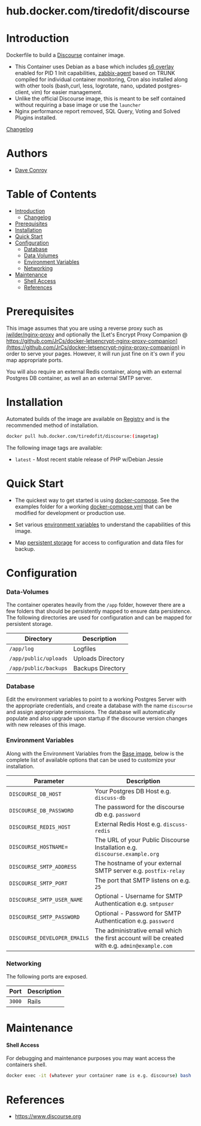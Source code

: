 # hub.docker.com/tiredofit/discourse

# Introduction

Dockerfile to build a [Discourse](https://www.discourse.org) container image.

* This Container uses Debian as a base which includes [s6 
overlay](https://github.com/just-containers/s6-overlay) enabled for PID 1 Init capabilities, [zabbix-agent](https://zabbix.org) based on TRUNK compiled for individual container monitoring, Cron also installed along with other tools (bash,curl, less, logrotate, nano, updated postgres-client, vim) for easier management.
* Unlike the official Discourse image, this is meant to be self contained without requiring a base image or use the `launcher`
* Nginx performance report removed, SQL Query, Voting and Solved Plugins installed.

[Changelog](CHANGELOG.md)

# Authors

- [Dave Conroy](http://github/tiredofit/)

# Table of Contents

- [Introduction](#introduction)
    - [Changelog](CHANGELOG.md)
- [Prerequisites](#prerequisites)
- [Installation](#installation)
- [Quick Start](#quick-start)
- [Configuration](#configuration)
    - [Database](#database)
    - [Data Volumes](#data-volumes)
    - [Environment Variables](#environmentvariables)   
    - [Networking](#networking)
- [Maintenance](#maintenance)
    - [Shell Access](#shell-access)
   - [References](#references)

# Prerequisites

This image assumes that you are using a reverse proxy such as [jwilder/nginx-proxy](https://github.com/jwilder/nginx-proxy) and optionally the [Let's Encrypt Proxy Companion @ https://github.com/JrCs/docker-letsencrypt-nginx-proxy-companion](https://github.com/JrCs/docker-letsencrypt-nginx-proxy-companion) in order to serve your pages. However, it will run just fine on it's own if you map appropriate ports.

You will also require an external Redis container, along with an external Postgres DB container, as well an an external SMTP server.



# Installation

Automated builds of the image are available on [Registry](https://hub.docker.com/tiredofit/discourse) and is the recommended method of installation.


```bash
docker pull hub.docker.com/tiredofit/discourse:(imagetag)
```

The following image tags are available:

* `latest` - Most recent stable release of PHP w/Debian Jessie

# Quick Start

* The quickest way to get started is using [docker-compose](https://docs.docker.com/compose/). See the examples folder for a working [docker-compose.yml](examples/docker-compose.yml) that can be modified for development or production use.

* Set various [environment variables](#environment-variables) to understand the capabilities of this image.
* Map [persistent storage](#data-volumes) for access to configuration and data files for backup.

# Configuration

### Data-Volumes

The container operates heavily from the `/app` folder, however there are a few folders that should be persistently mapped to ensure data persistence. The following directories are used for configuration and can be mapped for persistent storage.

| Directory | Description |
|-----------|-------------|
| `/app/log` | Logfiles |
| `/app/public/uploads` | Uploads Directory |
| `/app/public/backups` | Backups Directory |
      
### Database

Edit the environment variables to point to a working Postgres Server with the appropriate credentials, and create a database with the name `discourse` and assign appropriate permissions. The database will automatically populate and also upgrade upon startup if the discourse version changes with new releases of this image.

### Environment Variables

Along with the Environment Variables from the [Base image](https://hub.docker.com/r/tiredofit/alpine), below is the complete list of available options that can be used to customize your installation.


| Parameter | Description |
|-----------|-------------|
| `DISCOURSE_DB_HOST` | Your Postgres DB Host e.g. `discuss-db` |
| `DISCOURSE_DB_PASSWORD` | The password for the discourse db e.g. `password` |
| `DISCOURSE_REDIS_HOST` | External Redis Host e.g. `discuss-redis` |
| `DISCOURSE_HOSTNAME`= | The URL of your Public Discourse Installation e.g. `discourse.example.org` |
| `DISCOURSE_SMTP_ADDRESS` | The hostname of your external SMTP server e.g. `postfix-relay` |
| `DISCOURSE_SMTP_PORT` | The port that SMTP listens on e.g. `25` |
| `DISCOURSE_SMTP_USER_NAME` | Optional - Username for SMTP Authentication e.g. `smtpuser` |
| `DISCOURSE_SMTP_PASSWORD` | Optional - Password for SMTP Authentication e.g. `password` |
| `DISCOURSE_DEVELOPER_EMAILS` | The administrative email which the first account will be created with e.g. `admin@example.com` |




### Networking

The following ports are exposed.

| Port      | Description |
|-----------|-------------|
| `3000` 		| Rails		    |

# Maintenance
#### Shell Access

For debugging and maintenance purposes you may want access the containers shell. 

```bash
docker exec -it (whatever your container name is e.g. discourse) bash
```

# References

* https://www.discourse.org

